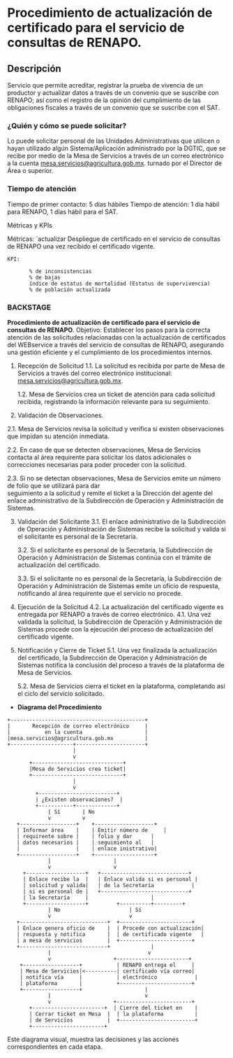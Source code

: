 # **Procedimiento de actualización de certificado para el servicio de consultas de RENAPO**.

## Descripción
Servicio que permite acreditar, registrar la prueba de vivencia de un productor y actualizar datos a través de un convenio que se suscribe con RENAPO; así como el registro de la opinión del cumplimiento de las obligaciones fiscales a través de un convenio que se suscribe con el SAT.

### ¿Quién y cómo se puede solicitar?
Lo puede solicitar personal de las Unidades Administrativas que utilicen o hayan utilizado algún Sistema/Aplicación administrado por la DGTIC, que se recibe por medio de la Mesa de Servicios a través de un correo electrónico a la cuenta mesa.servicios@agricultura.gob.mx. turnado por el Director de Área o superior.

### Tiempo de atención
Tiempo de primer contacto:  5 días hábiles
Tiempo de atención: 1 día hábil para RENAPO, 1 días hábil para el SAT.

Métricas y KPIs
<!-- Describir las métricas y KPIs para este servicio que ayuden a medir el desempeño y la calidad del mismo.-->

Métricas: 
`actualizar
               Despliegue de certificado en el servicio de consultas de RENAPO una vez recibido el certificado vigente.         
```
KPI:
```
           % de inconsistencias 
           % de bajas 
           índice de estatus de mortalidad (Estatus de supervivencia)
           % de población actualizada
###   BACKSTAGE
**Procedimiento de actualización de certificado para el servicio de consultas de RENAPO**.
Objetivo:
Establecer los pasos para la correcta atención de las solicitudes relacionadas con la actualización de certificados del WEBservice a través del servicio de consultas de RENAPO, asegurando una gestión eficiente y el cumplimiento de los procedimientos internos.

1. Recepción de Solicitud
	1.1. La solicitud es recibida por parte de Mesa de Servicios a través del correo electrónico institucional: mesa.servicios@agricultura.gob.mx.

	1.2. Mesa de Servicios crea un ticket de atención para cada solicitud recibida, registrando la información relevante para su seguimiento.

2. Validación de Observaciones.

2.1. Mesa de Servicios revisa la solicitud y verifica si existen observaciones que impidan 
	su atención inmediata.
 
2.2. En caso de que se detecten observaciones, Mesa de Servicios contacta al área requirente para
	solicitar los datos adicionales o correcciones necesarias para poder proceder con la solicitud.
 
2.3. Si no se detectan observaciones, Mesa de Servicios emite un número de folio que se utilizará para dar 	
	seguimiento a la solicitud y remite el ticket a la Dirección del agente del enlace administrativo 
 	de la Subdirección de Operación y Administración de Sistemas.

3. Validación del Solicitante
	3.1. El enlace administrativo de la Subdirección de Operación y Administración de Sistemas recibe la solicitud y valida si el solicitante es personal de la Secretaría.
	
	3.2. Si el solicitante es personal de la Secretaría, la Subdirección de Operación y Administración de Sistemas continúa con el trámite de actualización del certificado.
	
	3.3. Si el solicitante no es personal de la Secretaría, la Subdirección de Operación y Administración de Sistemas emite un oficio de respuesta, notificando al área requirente que el servicio no procede.

4. Ejecución de la Solicitud
	4.2. La actualización del certificado vigente es entregada por RENAPO a través de correo electrónico.
	4.1. Una vez validada la solicitud, la Subdirección de Operación y Administración de Sistemas procede con la ejecución del proceso de actualización del certificado vigente.

	

5. Notificación y Cierre de Ticket
	5.1. Una vez finalizada la actualización del certificado, la Subdirección de Operación y Administración de Sistemas notifica la conclusión del proceso a través de la plataforma de Mesa de Servicios.

	5.2. Mesa de Servicios cierra el ticket en la plataforma, completando así el ciclo del servicio solicitado.


- **Diagrama del Procedimiento**

```plaintext
+-------------------------------------------+
|       Recepción de correo electrónico     |
|           en la cuenta                    | |mesa.servicios@agricultura.gob.mx          |
+--------------------+----------------------+
                     |
                     v
       +-----------------------------+
       |Mesa de Servicios crea ticket|
       +-----------------------------+
                     |
                     v
         +-------------------------+
         | ¿Existen observaciones?  |
         +-----------+-------------+
             | Sí       | No
             v          v
   +------------------+    +-------------------+
   | Informar área    |    | Emitir número de     |
   | requirente sobre |    | folio y dar      |
   | datos necesarios |    | seguimiento al   |
   |                  |    | enlace inistrativo|
   +------------------+    +-------------------+
             |                    |
             v                    v
     +-------------------+   +----------------------------+
     | Enlace recibe la  |   | Enlace valida si es personal |
     | solicitud y valida|   | de la Secretaría            |
     | si es personal de |   +----------------------------+
     | la Secretaría     |                    |
     +-------------------+         +----------+---------+
             | No                      | Sí
             v                         v
   +----------------------------+  +-----------------------+
   | Enlace genera oficio de    |  | Procede con actualización|
   | respuesta y notifica       |  | de certificado vigente   |
   | a mesa de servicios        |  +-----------------------+
   +----------------------------+             |
             |                               v
             v                    +-----------------------+
    +------------------+           | RENAPO entrega el     |
    | Mesa de Servicios|<----------| certificado vía correo|
    | notifica vía     |           | electrónico            |
    | plataforma       |           +-----------------------+
    +------------------+                    |
             |                              v
             v                    +------------------------+
       +-----------------------+  | Cierre del ticket en    |
       | Cerrar ticket en Mesa  |  | la plataforma          |
       | de Servicios           |  +------------------------+
       +-----------------------+
```

Este diagrama visual,  muestra las decisiones y las acciones correspondientes en cada etapa.


